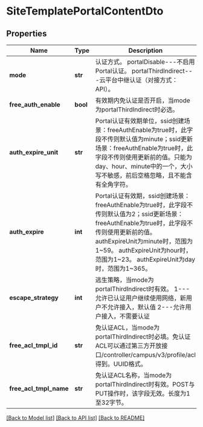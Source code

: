 # SiteTemplatePortalContentDto

## Properties
Name | Type | Description | Notes
------------ | ------------- | ------------- | -------------
**mode** | **str** | 认证方式。 portalDisable---不启用Portal认证。 portalThirdIndirect---云平台中继认证（对接方式：API）。 | 
**free_auth_enable** | **bool** | 有效期内免认证是否开启，当mode为portalThirdIndirect时必选。 | [optional] 
**auth_expire_unit** | **str** | Portal认证有效期单位，ssid创建场景：freeAuthEnable为true时，此字段不传则默认值为minute；ssid更新场景：freeAuthEnable为true时，此字段不传则使用更新前的值。只能为day、hour、minute中的一个，大小写不敏感，前后空格忽略，且不能含有全角字符。 | [optional] 
**auth_expire** | **int** | Portal认证有效期，ssid创建场景：freeAuthEnable为true时，此字段不传则默认值为2；ssid更新场景：freeAuthEnable为true时，此字段不传则使用更新前的值。 authExpireUnit为minute时，范围为1~59。 authExpireUnit为hour时，范围为1~23。 authExpireUnit为day时，范围为1~365。 | [optional] 
**escape_strategy** | **int** | 逃生策略，当mode为portalThirdIndirect时有效。 1---允许已认证用户继续使用网络，新用户不允许接入，默认值 2---允许用户接入，不需要认证 | [optional] 
**free_acl_tmpl_id** | **str** | 免认证ACL，当mode为portalThirdIndirect时必填。免认证ACL可以通过第三方开放接口/controller/campus/v3/profile/acl得到。UUID格式。 | [optional] 
**free_acl_tmpl_name** | **str** | 免认证ACL名称，当mode为portalThirdIndirect时有效。POST与PUT操作时，该字段无效。长度为1至32字节。 | [optional] 

[[Back to Model list]](../README.md#documentation-for-models) [[Back to API list]](../README.md#documentation-for-api-endpoints) [[Back to README]](../README.md)


